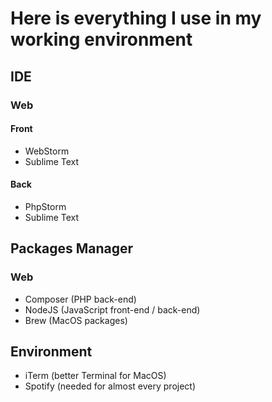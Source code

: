 # Here is everything I use in my working environment

## IDE
### Web
#### Front
* WebStorm
* Sublime Text
#### Back
* PhpStorm
* Sublime Text

## Packages Manager
### Web
* Composer (PHP back-end)
* NodeJS (JavaScript front-end / back-end)
* Brew (MacOS packages)


## Environment
* iTerm (better Terminal for MacOS)
* Spotify (needed for almost every project)

